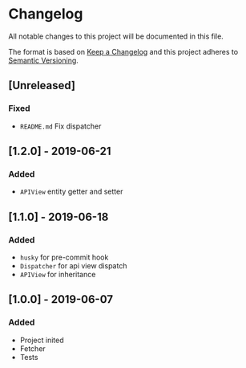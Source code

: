 # Changelog
All notable changes to this project will be documented in this file.

The format is based on [Keep a Changelog](http://keepachangelog.com/en/1.0.0/)
and this project adheres to [Semantic Versioning](http://semver.org/spec/v2.0.0.html).

## [Unreleased]
### Fixed
- `README.md` Fix dispatcher

## [1.2.0] - 2019-06-21
### Added
- `APIView` entity getter and setter

## [1.1.0] - 2019-06-18
### Added
- `husky` for pre-commit hook
- `Dispatcher` for api view dispatch
- `APIView` for inheritance

## [1.0.0] - 2019-06-07
### Added
- Project inited
- Fetcher
- Tests
